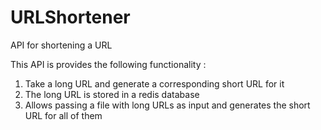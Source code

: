 # URLShortener
API for shortening a URL

This API is provides the following functionality :<br/>
1. Take a long URL and generate a corresponding short URL for it<br/>
2. The long URL is stored in a redis database<br/>
3. Allows passing a file with long URLs as input and generates the short URL for all of them<br/>
